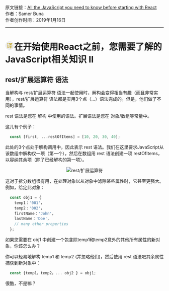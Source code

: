 原文链接：[All the JavaScript you need to know before starting with React](https://medium.com/swlh/all-the-javascript-you-need-to-know-before-starting-with-react-abe2ebffb067 "在开始使用React之前，您需要了解的JavaScript相关知识") <br/>
作者：Samer Buna <br/>
作者创作时间：2019年1月16日

------------------------------------------------------------------------------------------------

# <img src="https://github.com/jimwong666/FEstart/blob/master/translatedArticles/images/publicFile/icon_teranlation.png" alt="译文">在开始使用React之前，您需要了解的JavaScript相关知识 Ⅱ

## rest/扩展运算符 语法

当解构与 rest/扩展运算符 语法一起使用时，解构会变得相当有趣（而且非常实用），rest/扩展运算符 语法都是实用3个点（...）语法完成的。但是，他们做了不同的事情。

rest 语法是您在 解构 中使用的语法。扩展语法是您在 对象/数组等常量中。

这儿有个例子：

```js
  const [first, ...restOfItems] = [10, 20, 30, 40];
```

此处的3个点处于解构调用中，因此表示 rest 语法。我们在这里要求JavaScript从该数组中解构仅一项（第一个），然后在数组用 rest 语法创建一项  restOfItems，以容纳其余项（除了已经解构的第一项）。

<p align="center">
<img src="https://miro.medium.com/max/682/0*7EVCIXAtzHq8QxlT.png" alt="rest/扩展运算符">
</p>

这对于拆分数组很有用，在处理对象以从对象中滤除某些属性时，它甚至更强大。例如，给定此对象：

```js
  const obj1 = { 
    temp1：'001'，
    temp2：'002'，
    firstName：'John'，
    lastName：'Doe'，
	// many other properties
  };
```


如果您需要在 obj1 中创建一个包含除temp1和temp2意外的其他所有属性的新对象，你该怎么办？

你可以轻易地解构 temp1 和 temp2 (并忽略他们)，然后使用 rest 语法吧其余属性捕获到新对象中：

```js
  const {temp1，temp2，... obj2 } = obj1;
```

很酷，不是嘛？
